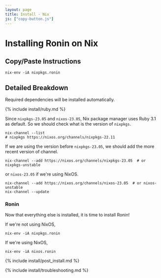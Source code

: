 ```yaml
---
layout: page
title: Install - Nix
js: ["copy-button.js"]
---
```


# Installing Ronin on Nix

## Copy/Paste Instructions

```shell
nix-env -iA nixpkgs.ronin
```

## Detailed Breakdown

Required dependencies will be installed automatically.

{% include install/ruby.md %}

Since `nixpkgs-23.05` and `nixos-23.05`, Nix package manager uses Ruby 3.1 as default. So we should check what is the version of `nixpkgs`.

```shell
nix-channel --list
# nixpkgs https://nixos.org/channels/nixpkgs-22.11
```

If we are using the version before `nixpkgs-23.05`, we should add the more recent version of channel.

```
nix-channel --add https://nixos.org/channels/nixpkgs-23.05  # or nixpkgs-unstable
```

or `nixos-23.05` if we're using NixOS.

```
nix-channel --add https://nixos.org/channels/nixos-23.05  # or nixos-unstable
nix-channel --update
```

### Ronin

Now that everything else is installed, it is time to install Ronin!

If we're not using NixOS,

```shell
nix-env -iA nixpkgs.ronin
```

If we're using NixOS,

```shell
nix-env -iA nixos.ronin
```

{% include install/post_install.md %}

{% include install/troubleshooting.md %}
